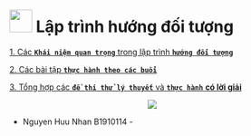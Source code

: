 
# <img src="https://image.flaticon.com/icons/png/128/3664/3664988.png" width="40" height="40"> **Lập trình hướng đối tượng**
                                     

[1. Các **`Khái niệm quan trọng`** trong lập trình **`hướng đối tượng`**](https://github.com/NguyenHuuNhan1912/LTHDT_CT176/tree/master/Ly_Thuyet)

[2. Các bài tập **`thực hành theo các buổi`**](https://github.com/NguyenHuuNhan1912/LTHDT_CT176/tree/master/Source_Code)

[3. Tổng hợp các **`đề thi thử lý thuyết`** và **`thực hành`** **có lời giải**](https://github.com/NguyenHuuNhan1912/LTHDT_CT176/tree/master/De_Thi_Thu)


<p align="center">
   <img src="https://miro.medium.com/max/1400/1*lhOax3cZATGZwEhG0uTYRA.gif">
</p>

- Nguyen Huu Nhan B1910114 - 
